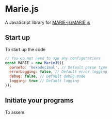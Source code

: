 # Marie.js
A JavaScript library for [MARIE-js/MARIE.js](https://github.com/MARIE-js/MARIE.js)

## Start up
To start up the code
```js
// You do not need to use any configurations
const MARIE = new MarieJS({
  parseTo: 'hexadecimal', // Default parse type
  errorLogging: false, // Default error logging
  debug: false, // Default debug mode
  logging: true // Default logging
});
```

## Initiate your programs
To assem
